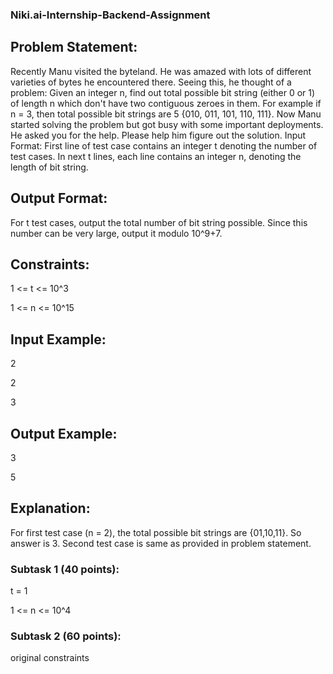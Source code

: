 ### Niki.ai-Internship-Backend-Assignment

## Problem Statement:
Recently Manu visited the byteland. He was amazed with lots of different varieties of bytes he
encountered there. Seeing this, he thought of a problem: Given an integer n, find out total possible
bit string (either 0 or 1) of length n which don't have two contiguous zeroes in them. For example if n
= 3, then total possible bit strings are 5 {010, 011, 101, 110, 111}. Now Manu started solving
the problem but got busy with some important deployments. He asked you for the help. Please help
him figure out the solution.
Input Format:
First line of test case contains an integer t denoting the number of test cases.
In next t lines, each line contains an integer n, denoting the length of bit string.

## Output Format:
For t test cases, output the total number of bit string possible. Since this number can be very large,
output it modulo 10^9+7.

## Constraints:
1 <= t <= 10^3

1 <= n <= 10^15

## Input Example:
2

2

3

## Output Example:
3

5

## Explanation:
For first test case (n = 2), the total possible bit strings are {01,10,11}. So answer is 3.
Second test case is same as provided in problem statement.

### Subtask 1 (40 points):
t = 1

1 <= n <= 10^4

### Subtask 2 (60 points):
original constraints
